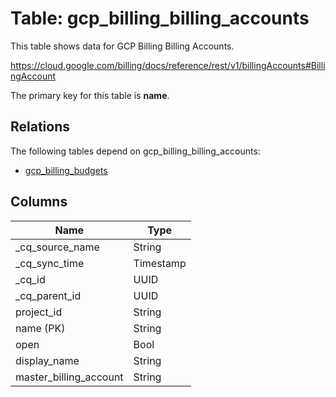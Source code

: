 # Table: gcp_billing_billing_accounts

This table shows data for GCP Billing Billing Accounts.

https://cloud.google.com/billing/docs/reference/rest/v1/billingAccounts#BillingAccount

The primary key for this table is **name**.

## Relations

The following tables depend on gcp_billing_billing_accounts:
  - [gcp_billing_budgets](gcp_billing_budgets)

## Columns

| Name          | Type          |
| ------------- | ------------- |
|_cq_source_name|String|
|_cq_sync_time|Timestamp|
|_cq_id|UUID|
|_cq_parent_id|UUID|
|project_id|String|
|name (PK)|String|
|open|Bool|
|display_name|String|
|master_billing_account|String|